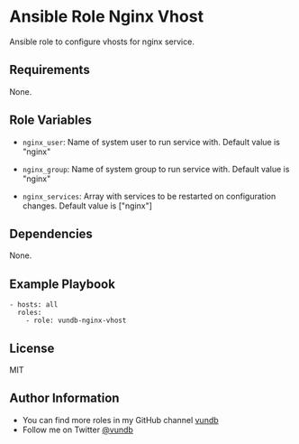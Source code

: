 Ansible Role Nginx Vhost
======================================

Ansible role to configure vhosts for nginx service.

Requirements
------------

None.

Role Variables
--------------

- `nginx_user`:
Name of system user to run service with. Default value is "nginx"

- `nginx_group`:
Name of system group to run service with. Default value is "nginx"

- `nginx_services`:
Array with services to be restarted on configuration changes. Default value
is ["nginx"]

Dependencies
------------

None.

Example Playbook
----------------
```
- hosts: all
  roles:
    - role: vundb-nginx-vhost
```

License
-------

MIT

Author Information
------------------

- You can find more roles in my GitHub channel [vundb](https://github.com/vundb)
- Follow me on Twitter [@vundb](https://twitter.com/vundb)
